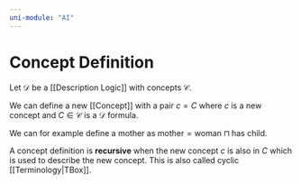 ```yaml
---
uni-module: "AI"
---
```


# Concept Definition

Let $\mathcal{D}$ be a [[Description Logic]] with concepts $\mathcal{C}$.

We can define a new [[Concept]] with a pair $c=C$ where $c$ is a new concept and $C\in \mathcal{C}$ is a $\mathcal{D}$ formula.

We can for example define a mother as $\text{mother} = \text{woman} \sqcap \text{has child}$.

A concept definition is **recursive** when the new concept $c$ is also in $C$ which is used to describe the new concept. This is also called cyclic [[Terminology|TBox]].
